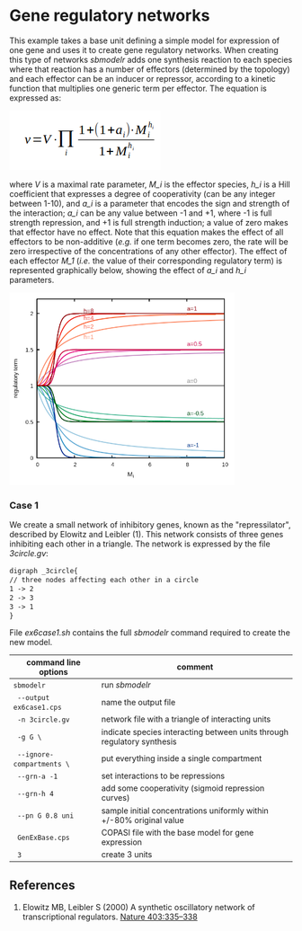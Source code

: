 # Gene regulatory networks

This example takes a base unit defining a simple model for expression of one gene and uses it to create gene regulatory networks. When creating this type of networks *sbmodelr* adds one synthesis reaction to each species where that reaction has a number of effectors (determined by the topology) and each effector can be an inducer or repressor, according to a kinetic function that multiplies one generic term per effector. The equation is expressed as:

![Generic equation for regulatory synthesis networks](Eq1.png)

where *V* is a maximal rate parameter, *M_i* is the effector species, *h_i* is a Hill coefficient that expresses a degree of cooperativity (can be any integer between 1-10), and *a_i* is a parameter that encodes the sign and strength of the interaction; *a_i* can be any value between -1 and +1, where -1 is full strength repression, and +1 is full strength induction; a value of zero makes that effector have no effect. Note that this equation makes the effect of all effectors to be non-additive (*e.g.* if one term becomes zero, the rate will be zero irrespective of the concentrations of any other effector). The effect of each effector *M_1* (*i.e.* the value of their corresponding regulatory term) is represented graphically below, showing the effect of *a_i* and *h_i* parameters.

![Generic equation for regulatory synthesis networks](regfunction_400.png)

### Case 1

We create a small network of inhibitory genes, known as the "repressilator", described by Elowitz and Leibler (1). This network consists of three genes inhibiting each other in a triangle. The network is expressed by the file *3circle.gv*:

```
digraph _3circle{
// three nodes affecting each other in a circle
1 -> 2
2 -> 3
3 -> 1
}
```


File *ex6case1.sh* contains the full *sbmodelr* command required to create the new model.

| command line options       | comment                                                                |
| -------------------------- | ---------------------------------------------------------------------- |
|``sbmodelr``                | run *sbmodelr*                                                         |
|`` --output ex6case1.cps``  | name the output file                                                   |
|`` -n 3circle.gv``          | network file with a triangle of interacting units                      |
|`` -g G \``                 | indicate species interacting between units through regulatory synthesis|
|`` --ignore-compartments \``| put everything inside a single compartment                             |
|`` --grn-a -1``             | set interactions to be repressions                                     |
|`` --grn-h 4``              | add some cooperativity (sigmoid repression curves)                     |
|`` --pn G 0.8 uni``         | sample initial concentrations uniformly within +/-80% original value   |
|`` GenExBase.cps``          | COPASI file with the base model for gene expression                    |
|`` 3``                      | create 3 units                                                         |


## References

1. Elowitz MB, Leibler S (2000) A synthetic oscillatory network of transcriptional regulators. [Nature 403:335–338](https://doi.org/10.1038/35002125)


